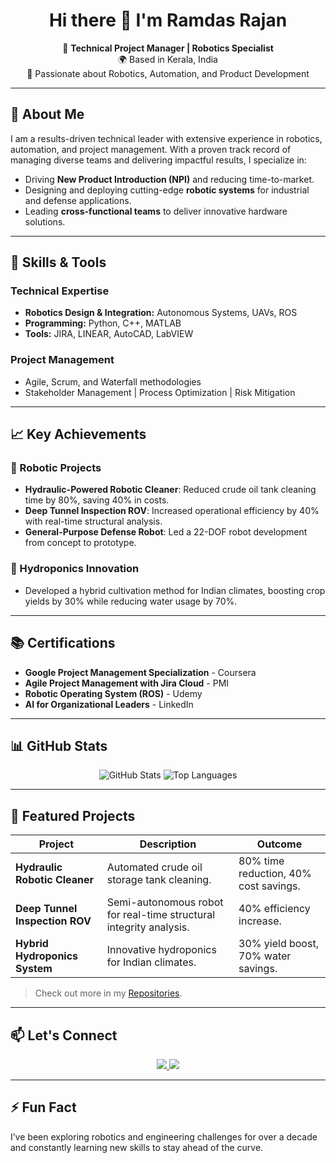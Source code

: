 <h1 align="center">
  Hi there 👋 I'm <strong>Ramdas Rajan</strong>
</h1>

<p align="center">
  🚀 <strong>Technical Project Manager | Robotics Specialist</strong> <br />
  🌍 Based in Kerala, India <br />
  🔧 Passionate about Robotics, Automation, and Product Development
</p>

---

## 🌟 About Me

I am a results-driven technical leader with extensive experience in robotics, automation, and project management. With a proven track record of managing diverse teams and delivering impactful results, I specialize in:

- Driving **New Product Introduction (NPI)** and reducing time-to-market.
- Designing and deploying cutting-edge **robotic systems** for industrial and defense applications.
- Leading **cross-functional teams** to deliver innovative hardware solutions.

---

## 🔧 Skills & Tools

### **Technical Expertise**
- **Robotics Design & Integration:** Autonomous Systems, UAVs, ROS
- **Programming:** Python, C++, MATLAB
- **Tools:** JIRA, LINEAR, AutoCAD, LabVIEW

### **Project Management**
- Agile, Scrum, and Waterfall methodologies
- Stakeholder Management | Process Optimization | Risk Mitigation

---

## 📈 Key Achievements

### 🚀 Robotic Projects
- **Hydraulic-Powered Robotic Cleaner**: Reduced crude oil tank cleaning time by 80%, saving 40% in costs.
- **Deep Tunnel Inspection ROV**: Increased operational efficiency by 40% with real-time structural analysis.
- **General-Purpose Defense Robot**: Led a 22-DOF robot development from concept to prototype.

### 🌾 Hydroponics Innovation
- Developed a hybrid cultivation method for Indian climates, boosting crop yields by 30% while reducing water usage by 70%.

---

## 📚 Certifications

- **Google Project Management Specialization** - Coursera  
- **Agile Project Management with Jira Cloud** - PMI  
- **Robotic Operating System (ROS)** - Udemy  
- **AI for Organizational Leaders** - LinkedIn  

---

## 📊 GitHub Stats

<p align="center">
  <img src="https://github-readme-stats.vercel.app/api?username=ramdas369rd&show_icons=true&theme=radical" alt="GitHub Stats" />
  <img src="https://github-readme-stats.vercel.app/api/top-langs/?username=ramdas369rd&layout=compact&theme=radical" alt="Top Languages" />
</p>

---

## 📂 Featured Projects

| **Project**                                         | **Description**                                                   | **Outcome**                                     |
|-----------------------------------------------------|-------------------------------------------------------------------|------------------------------------------------|
| **Hydraulic Robotic Cleaner**                      | Automated crude oil storage tank cleaning.                        | 80% time reduction, 40% cost savings.         |
| **Deep Tunnel Inspection ROV**                     | Semi-autonomous robot for real-time structural integrity analysis.| 40% efficiency increase.                      |
| **Hybrid Hydroponics System**                      | Innovative hydroponics for Indian climates.                       | 30% yield boost, 70% water savings.           |

> Check out more in my [Repositories](https://github.com/ramdas369rd?tab=repositories).

---

## 📫 Let's Connect

<p align="center">
  <a href="https://www.linkedin.com/in/ramdas369/">
    <img src="https://img.shields.io/badge/LinkedIn-%230077B5.svg?style=for-the-badge&logo=linkedin&logoColor=white" />
  </a>
  <a href="mailto:ramdas369rd@gmail.com">
    <img src="https://img.shields.io/badge/Email-D14836?style=for-the-badge&logo=gmail&logoColor=white" />
  </a>
</p>

---

## ⚡ Fun Fact

I’ve been exploring robotics and engineering challenges for over a decade and constantly learning new skills to stay ahead of the curve.

